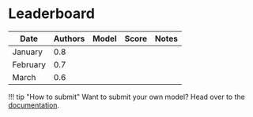 # Leaderboard

<center>

| Date    | Authors | Model | Score | Notes |
| -------- | ------- | --- | --- | --- |
| January  | 0.8    |
| February | 0.7     |
| March    | 0.6    |

</center>

!!! tip "How to submit"
    Want to submit your own model? Head over to the [documentation](docs/index.md).